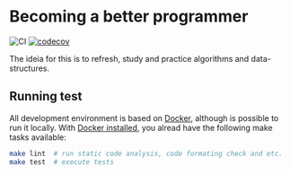 # Becoming a better programmer

![CI](https://github.com/deniscostadsc/becoming-a-better-programmer/workflows/CI/badge.svg?branch=master)
[![codecov](https://codecov.io/gh/deniscostadsc/becoming-a-better-programmer/branch/master/graph/badge.svg)](https://codecov.io/gh/deniscostadsc/becoming-a-better-programmer)

The ideia for this is to refresh, study and practice algorithms and
data-structures.

## Running test

All development environment is based on [Docker](https://www.docker.com/),
although is possible to run it locally. With
[Docker installed](https://docs.docker.com/get-docker/), you alread have the
following make tasks available:

```bash
make lint  # run static code analysis, code formating check and etc.
make test  # execute tests
```

